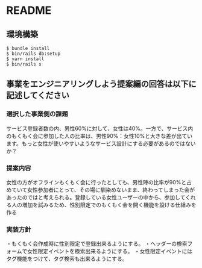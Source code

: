# README

## 環境構築
```
$ bundle install
$ bin/rails db:setup
$ yarn install
$ bin/rails s
```

## 事業をエンジニアリングしよう提案編の回答は以下に記述してください

### 選択した事業側の課題
サービス登録者数の内、男性60%に対して、女性は40%。一方で、サービス内のもくもく会に参加した人の比率は、男性90%：女性10%と大きな差が出ています。もっと女性が使いやすいようなサービス設計にする必要があるのではないか？

### 提案内容
女性の方がオフラインもくもく会に行ったとしても、男性陣の比率が90%と占めていて女性参加者にとって、その場に馴染めないまま、終わってしまった会があったのではと考えられる。登録している女性ユーザーの中から、参加してくれる人の増加を試みるため、性別限定でのもくもく会を開く機能を設ける仕組みを作る

### 実装方針
・もくもく会作成時に性別限定で登録出来るようにする。
・ヘッダーの検索フォームで女性限定イベントを検索出来るようにする。
・女性限定イベントにはタグ機能をつけて、タグ検索も出来るようにする。

